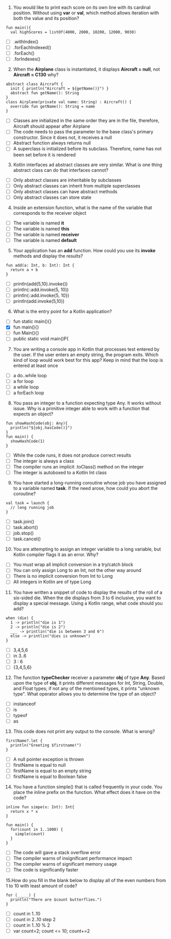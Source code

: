 
1. You would like to print each score on its own line with its cardinal position. Without using **var** or **val**, which method allows iteration with both the value and its position?
```
fun main(){
  val highScores = listOf(4000, 2000, 10200, 12000, 9030)
```
- [ ] .withIndex()
- [ ] .forEachIndexed()
- [ ] .forEach()
- [ ] .forIndexes()

2. When the **Airplane** class is instantiated, it displays **Aircraft = null**, not **Aircraft = C130** why?
```
abstract class Aircraft {
  init { println("Aircraft = ${getName()}") }
  abstract fun getName(): String
}
class Airplane(private val name: String) : Aircraft() {
  override fun getName(): String = name
}
```
- [ ] Classes are initialized in the same order they are in the file, therefore, Aircraft should appear after Airplane
- [ ] The code needs to pass the parameter to the base class's primary constructor. Since it does not, it receives a null
- [ ] Abstract function always returns null
- [ ] A superclass is initialized before its subclass. Therefore, name has not been set before it is rendered

3. Kotlin interfaces ad abstract classes are very similar. What is one thing abstract class can do that interfaces cannot?
- [ ] Only abstract classes are inheritable by subclasses
- [ ] Only abstract classes can inherit from multiple superclasses
- [ ] Only abstract classes can have abstract methods
- [ ] Only abstract classes can store state

4. Inside an extension function, what is the name of the variable that corresponds to the receiver object
- [ ] The variable is named **it**
- [ ] The variable is named **this**
- [ ] The variable is named **receiver**
- [ ] The variable is named **default**

5. Your application has an **add** function. How could you use its **invoke** methods and display the results?
```
fun add(a: Int, b: Int): Int {
  return a + b
}
```
- [ ] println(add(5,10).invoke())
- [ ] println(::add.invoke(5, 10))
- [ ] println(::add.invoke{5, 10})
- [ ] println(add.invoke(5,10))

6. What is the entry point for a Kotlin application?
- [ ] fun static main(){}
- [X] fun main(){}
- [ ] fun Main(){}
- [ ] public static void main()P{

7. You are writing a console app in Kotlin that processes test entered by the user. If the user enters an empty string, the program exits. Which kind of loop would work best for this app? Keep in mind that the loop is entered at least once
- [ ] a do..while loop
- [ ] a for loop
- [ ] a while loop
- [ ] a forEach loop

8. You pass an integer to a function expecting type Any. It works without issue. Why is a primitive integer able to work with a function that expects an object?
```
fun showHashCode(obj: Any){
  println("${obj.hasCode()}")
}
fun main() {
  showHashCode(1)
}
```
- [ ] While the code runs, it does not produce correct results
- [ ] The integer is always a class
- [ ] The compiler runs an implicit .toClass() method on the integer
- [ ] The integer is autoboxed to a Kotlin Int class

9. You have started a long-running coroutine whose job you have assigned to a variable named **task**. If the need arose, how could you abort the coroutine?
```
val task = launch {
  // long running job
}
```
- [ ] task.join()
- [ ] task.abort()
- [ ] job.stop()
- [ ] task.cancel()

10. You are attempting to assign an integer variable to a long variable, but Kotlin compiler flags it as an error. Why?
- [ ] You must wrap all implicit conversion in a try/catch block
- [ ] You can only assign Long to an Int, not the other way around
- [ ] There is no implicit conversion from Int to Long
- [ ] All integers in Kotlin are of type Long

11. You have written a snippet of code to display the results of the roll of a six-sided die. When the die displays from 3 to 6 inclusive, you want to display a special message. Using a Kotlin range, what code should you add?
```
when (die) {
  1 -> println("die is 1")
  2 -> println("die is 2")
  ___ -> printlin("die is between 3 and 6")
  else -> printlin("dies is unknown")
}
```
- [ ] 3,4,5,6
- [ ] in 3..6
- [ ] 3 : 6
- [ ] {3,4,5,6}

12. The function **typeChecker** receiver a parameter **obj** of type **Any**. Based upon the type of **obj**, it prints different messages for Int, String, Double, and Float types; if not any of the mentioned types, it prints "unknown type". What operator allows you to determine the type of an object?
- [ ] instanceof
- [ ] is
- [ ] typeof
- [ ] as

13. This code does not print any output to the console. What is wrong?
```
firstName?.let {
  println("Greeting $firstname!")
}
```
- [ ] A null pointer exception is thrown
- [ ] firstName is equal to null
- [ ] firstName is equal to an empty string
- [ ] firstName is equal to Boolean false

14. You have a function simple() that is called frequently in your code. You place the inline prefix on the function. What effect does it have on the code?
```
inline fun simpe(x: Int): Int{
  return x * x
}

fun main() {
  for(count in 1..1000) {
    simple(count)
  }
}
```
- [ ] The code will gave a stack overflow error
- [ ] The compiler warns of insignificant performance impact
- [ ] The compiler warns of significant memory usage
- [ ] The code is significantly faster

15.How do you fill in the blank below to display all of the even numbers from 1 to 10 with least amount of code?
```
for (_____) {
  println("There are $count butterflies.")
}
```
- [ ] count in 1..10
- [ ] count in 2..10 step 2
- [ ] count in 1..10 % 2
- [ ] var count=2; count <= 10; count+=2
